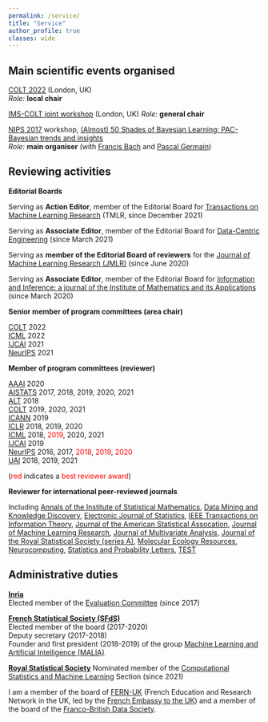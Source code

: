 ```yaml
---
permalink: /service/
title: "Service"
author_profile: true
classes: wide
---
```



## Main scientific events organised

[COLT 2022](http://learningtheory.org/colt2022/) (London, UK)     
*Role:* **local chair**

[IMS-COLT joint workshop](https://bguedj.github.io/colt-ims-2022.github.io/) (London, UK)
*Role:* **general chair**  

[NIPS 2017](https://nips.cc/Conferences/2017/) workshop, [(Almost) 50 Shades of Bayesian Learning: PAC-Bayesian trends and insights](https://bguedj.github.io/nips2017/)     
*Role:* **main organiser** (with [Francis Bach](https://www.di.ens.fr/~fbach/) and [Pascal Germain](http://www.pascalgermain.info))

## Reviewing activities

**Editorial Boards**

Serving as **Action Editor**, member of the Editorial Board for [Transactions on Machine Learning Research](https://jmlr.org/tmlr/) (TMLR, since December 2021)          

Serving as **Associate Editor**, member of the Editorial Board for [Data-Centric Engineering](https://www.cambridge.org/core/journals/data-centric-engineering) (since March 2021)       

Serving as **member of the Editorial Board of reviewers** for the [Journal of Machine Learning Research (JMLR)](http://www.jmlr.org) (since June 2020)

Serving as **Associate Editor**, member of the Editorial Board for [Information and Inference: a journal of the Institute of Mathematics and its Applications](https://academic.oup.com/imaiai) (since March 2020)

**Senior member of program committees (area chair)**

[COLT](http://learningtheory.org) 2022       
[ICML](https://icml.cc) 2022       
[IJCAI](https://www.ijcai.org) 2021      
[NeurIPS](https://neurips.cc) 2021      

**Member of program committees (reviewer)**

[AAAI](https://www.aaai.org) 2020    
[AISTATS](https://www.aistats.org) 2017, 2018, 2019, 2020, 2021    
[ALT](http://algorithmiclearningtheory.org) 2018     
[COLT](http://learningtheory.org) 2019, 2020, 2021    
[ICANN](https://e-nns.org/) 2019     
[ICLR](https://iclr.cc) 2018, 2019, 2020    
[ICML](https://icml.cc) 2018, <span style="color:red">2019</span>, 2020, 2021     
[IJCAI](https://www.ijcai.org) 2019       
[NeurIPS](https://neurips.cc) 2016, 2017, <span style="color:red">2018</span>, <span style="color:red">2019</span>, <span style="color:red">2020</span>         
[UAI](http://www.auai.org) 2018, 2019, 2021     

(<span style="color:red">red</span> indicates a <span style="color:red">best reviewer award</span>)

**Reviewer for international peer-reviewed journals**

Including [Annals of the Institute of Statistical Mathematics](https://www.springer.com/journal/10463), [Data Mining and Knowledge Discovery](https://www.springer.com/journal/10618), [Electronic Journal of Statistics](https://imstat.org/journals-and-publications/electronic-journal-of-statistics/), [IEEE Transactions on Information Theory](https://ieeexplore.ieee.org/xpl/RecentIssue.jsp?punumber=18), [Journal of the American Statistical Assocation](https://www.tandfonline.com/toc/uasa20/current), [Journal of Machine Learning Research](http://jmlr.org), [Journal of Multivariate Analysis](https://www.journals.elsevier.com/journal-of-multivariate-analysis), [Journal of the Royal Statistical Society (series A)](https://rss.onlinelibrary.wiley.com/journal/1467985X), [Molecular Ecology Resources](https://onlinelibrary.wiley.com/journal/17550998), [Neurocomputing](https://www.journals.elsevier.com/neurocomputing), [Statistics and Probability Letters](https://www.journals.elsevier.com/statistics-and-probability-letters), [TEST](https://www.springer.com/journal/11749)

## Administrative duties

**[Inria](https://www.inria.fr/)**      
Elected member of the [Evaluation Committee](https://www.inria.fr/en/inria-evaluation-committee) (since 2017)

**[French Statistical Society (SFdS)](https://www.sfds.asso.fr)**      
Elected member of the board (2017-2020)      
Deputy secretary (2017-2018)      
Founder and first president (2018-2019) of the group [Machine Learning and Artificial Intelligence (MALIA)](https://www.sfds.asso.fr/fr/malia_machine_learning_et_intelligence_artificielle/459-groupe_malia/)

**[Royal Statistical Society](https://rss.org.uk)**
Nominated member of the [Computational Statistics and Machine Learning](https://rss.org.uk/membership/rss-groups-and-committees/sections/statistical-computing/) Section (since 2021)


I am a member of the board of [FERN-UK](https://uk.ambafrance.org/The-board) (French Education and Research Network in the UK, led by the [French Embassy to the UK](https://uk.ambafrance.org/-Science-Tech-)) and a member of the board of the [Franco-British Data Society](https://www.francobritishdatasociety.org).
